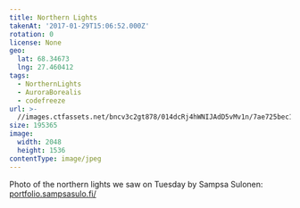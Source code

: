 ```yaml
---
title: Northern Lights
takenAt: '2017-01-29T15:06:52.000Z'
rotation: 0
license: None
geo:
  lat: 68.34673
  lng: 27.460412
tags:
  - NorthernLights
  - AuroraBorealis
  - codefreeze
url: >-
  //images.ctfassets.net/bncv3c2gt878/014dcRj4hWNIJAdD5vMv1n/7ae725bec1258924616a153026969d4b/northern-lights_31746240984_o
size: 195365
image:
  width: 2048
  height: 1536
contentType: image/jpeg
---
```


Photo of the northern lights we saw on Tuesday by Sampsa Sulonen: [portfolio.sampsasulo.fi/](http://portfolio.sampsasulo.fi/)
